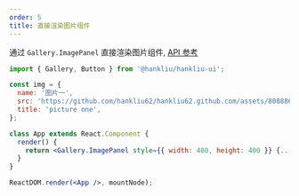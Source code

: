 ```yaml
---
order: 5
title: 直接渲染图片组件
---
```


通过 `Gallery.ImagePanel` 直接渲染图片组件, [API 参考](#Gallery.ImagePanel)

```jsx
import { Gallery, Button } from '@hankliu/hankliu-ui';

const img = {
  name: '图片一',
  src: 'https://github.com/hankliu62/hankliu62.github.com/assets/8088864/91a13d0f-4685-411e-90bf-d8ecbec2ab56',
  title: 'picture one',
};

class App extends React.Component {
  render() {
    return <Gallery.ImagePanel style={{ width: 400, height: 400 }} {...img} />;
  }
}

ReactDOM.render(<App />, mountNode);
```
